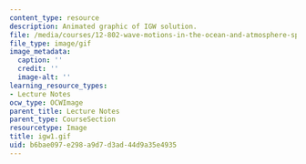 ```yaml
---
content_type: resource
description: Animated graphic of IGW solution.
file: /media/courses/12-802-wave-motions-in-the-ocean-and-atmosphere-spring-2004/b6bae097e298a9d7d3ad44d9a35e4935_igw1.gif
file_type: image/gif
image_metadata:
  caption: ''
  credit: ''
  image-alt: ''
learning_resource_types:
- Lecture Notes
ocw_type: OCWImage
parent_title: Lecture Notes
parent_type: CourseSection
resourcetype: Image
title: igw1.gif
uid: b6bae097-e298-a9d7-d3ad-44d9a35e4935
---
```

